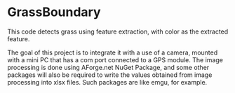 # GrassBoundary
This code detects grass using feature extraction, with color as the extracted feature.

The goal of this project is to integrate it with a use of a camera, mounted with a mini PC that has a com port connected to a GPS module.
The image processing is done using AForge.net NuGet Package, and some other packages will also be required to write the values obtained from image processing into xlsx files.
Such packages are like emgu, for example.
